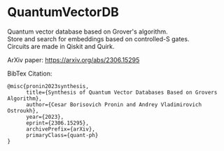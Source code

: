 # QuantumVectorDB
Quantum vector database based on Grover's algorithm.  
Store and search for embeddings based on controlled-S gates.  
Circuits are made in Qiskit and Quirk.  

ArXiv paper: https://arxiv.org/abs/2306.15295

BibTex Citation:
```
@misc{pronin2023synthesis,
      title={Synthesis of Quantum Vector Databases Based on Grovers Algorithm}, 
      author={Cesar Borisovich Pronin and Andrey Vladimirovich Ostroukh},
      year={2023},
      eprint={2306.15295},
      archivePrefix={arXiv},
      primaryClass={quant-ph}
}
